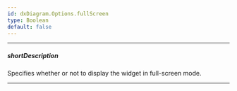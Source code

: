 ```yaml
---
id: dxDiagram.Options.fullScreen
type: Boolean
default: false
---
```

---
##### shortDescription
Specifies whether or not to display the widget in full-screen mode.

---

